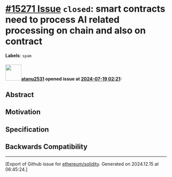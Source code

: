 # [\#15271 Issue](https://github.com/ethereum/solidity/issues/15271) `closed`: smart contracts need to process AI related processing on chain and also on contract
**Labels**: `spam`


#### <img src="https://avatars.githubusercontent.com/u/217446?v=4" width="50">[atanu2531](https://github.com/atanu2531) opened issue at [2024-07-19 02:21](https://github.com/ethereum/solidity/issues/15271):

<!--## Prerequisites

- First, many thanks for taking part in the community. We really appreciate that.
- We realize there is a lot of data requested here. We ask only that you do your best to provide as much information as possible so we can better help you.
- Support questions are better asked in one of the following locations:
    - [Solidity chat](https://gitter.im/ethereum/solidity)
    - [Stack Overflow](https://ethereum.stackexchange.com/)
- Ensure the issue isn't already reported (check `feature` and `language design` labels).
- If you feel uncertain about your feature request, perhaps it's better to open a language design or feedback forum thread via the issue selector, or by going to the forum directly.
    - [Solidity forum](https://forum.soliditylang.org/)

*Delete the above section and the instructions in the sections below before submitting*
-->

## Abstract

<!--Please describe by example what problem you see in the current Solidity language and reason about it.-->

## Motivation

<!--In this section you describe how you propose to address the problem you described earlier, including by giving one or more exemplary source code snippets for demonstration.-->

## Specification

<!--The technical specification should describe the syntax and semantics of any new feature. The specification should be detailed enough to allow any developer to implement the functionality.-->

## Backwards Compatibility

<!--
All language changes that introduce backwards incompatibilities must include a section describing these incompatibilities and their severity.

Please describe how you propose to deal with these incompatibilities.
-->





-------------------------------------------------------------------------------



[Export of Github issue for [ethereum/solidity](https://github.com/ethereum/solidity). Generated on 2024.12.15 at 06:45:24.]
